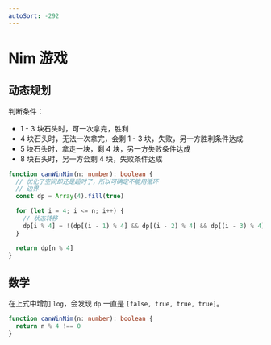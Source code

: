 ```yaml
---
autoSort: -292
---
```


# Nim 游戏

## 动态规划

判断条件：

+ 1 - 3 块石头时，可一次拿完，胜利
+ 4 块石头时，无法一次拿完，会剩 1 - 3 块，失败，另一方胜利条件达成
+ 5 块石头时，拿走一块，剩 4 块，另一方失败条件达成
+ 8 块石头时，另一方会剩 4 块，失败条件达成

``` ts
function canWinNim(n: number): boolean {
  // 优化了空间却还是超时了，所以可确定不能用循环
  // 边界
  const dp = Array(4).fill(true)

  for (let i = 4; i <= n; i++) {
    // 状态转移
    dp[i % 4] = !(dp[(i - 1) % 4] && dp[(i - 2) % 4] && dp[(i - 3) % 4])
  }

  return dp[n % 4]
}
```

## 数学

在上式中增加 `log`，会发现 `dp` 一直是 `[false, true, true, true]`。

``` ts
function canWinNim(n: number): boolean {
  return n % 4 !== 0
}
```
